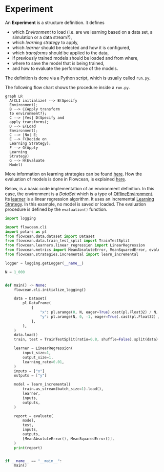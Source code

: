 # Experiment

An **Experiment** is a structure definition.
It defines

- which *Environment* to load (i.e. are we learning based on a data set, a simulation or a data stream?),
- which *learning strategy* to apply,
- which *learner* should be selected and how it is configured,
- which *transforms* should be applied to the data,
- if previously trained models should be loaded and from where,
- where to save the model that is being trained,
- and how to evaluate the performance of the models.

The definition is done via a Python script, which is usually called `run.py`.

The following flow chart shows the procedure inside a `run.py`.

``` mermaid
graph LR
  A(CLI initialize) --> B(Specify 
  Environment);
  B --> C{Apply transform
  to environment?};
  C --> |Yes| D(Specify and 
  apply transforms);
  D --> E(Load 
  Environment);
  C --> |No| E;
  E --> F(Decide on 
  Learning Strategy);
  F --> G(Apply
  Learning 
  Strategy)
  G --> H(Evaluate
  Model)
```

More information on learning strategies can be found [here](https://www3.tuhh.de/agenc/user_guide/learning_strategies/). How the evaluation of models is done in Flowcean, is explained [here](https://www3.tuhh.de/agenc/user_guide/evaluation/).

Below, is a basic code implementation of an environment definition.
In this case, the environment is a *DataSet* which is a type of [OfflineEnvironment](https://www3.tuhh.de/agenc/reference/flowcean/core/environment/offline/).
Its [learner](https://www3.tuhh.de/agenc/user_guide/model/) is a linear regression algorithm.
It uses an incremental [Learning Strategy](https://www3.tuhh.de/agenc/user_guide/learning_strategies/).
In this example, no model is saved or loaded.
The evaluation procedure is defined by the `evaluation()` function.

```python
import logging

import flowcean.cli
import polars as pl
from flowcean.data.dataset import Dataset
from flowcean.data.train_test_split import TrainTestSplit
from flowcean.learners.linear_regression import LinearRegression
from flowcean.metrics import MeanAbsoluteError, MeanSquaredError, evaluate
from flowcean.strategies.incremental import learn_incremental

logger = logging.getLogger(__name__)

N = 1_000


def main() -> None:
    flowcean.cli.initialize_logging()

    data = Dataset(
        pl.DataFrame(
            {
                "x": pl.arange(0, N, eager=True).cast(pl.Float32) / N,
                "y": pl.arange(N, 0, -1, eager=True).cast(pl.Float32) / N,
            },
        ),
    )
    data.load()
    train, test = TrainTestSplit(ratio=0.8, shuffle=False).split(data)

    learner = LinearRegression(
        input_size=1,
        output_size=1,
        learning_rate=0.01,
    )
    inputs = ["x"]
    outputs = ["y"]

    model = learn_incremental(
        train.as_stream(batch_size=1).load(),
        learner,
        inputs,
        outputs,
    )

    report = evaluate(
        model,
        test,
        inputs,
        outputs,
        [MeanAbsoluteError(), MeanSquaredError()],
    )
    print(report)


if __name__ == "__main__":
    main()

```
